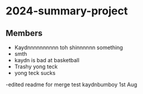 # 2024-summary-project

## Members

- Kaydnnnnnnnnnn toh shinnnnnn something
- smth
- kaydn is bad at basketball
- Trashy yong teck
- yong teck sucks

-edited readme for merge test kaydnbumboy 1st Aug

<Description of your project>
